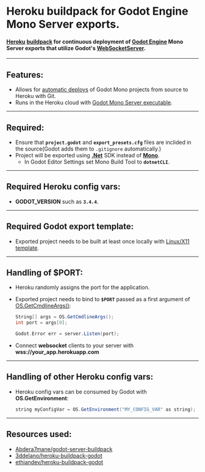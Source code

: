 # **Heroku buildpack for Godot Engine Mono Server exports.**


#### [Heroku](https://heroku.com) [buildpack](https://devcenter.heroku.com/articles/buildpacks) for continuous deployment of [Godot Engine](https://godotengine.org) Mono Server exports that utilize Godot's [WebSocketServer](https://docs.godotengine.org/en/stable/classes/class_websocketserver.html#class-websocketserver).
---
## **Features:**
- Allows for [automatic deploys](https://devcenter.heroku.com/articles/github-integration#automatic-deploys) of Godot Mono projects from source to Heroku with Git.
- Runs in the Heroku cloud with [Godot Mono Server executable](https://godotengine.org/download/server).
---
## **Required:**
- Ensure that **`project.godot`** and **`export_presets.cfg`** files are inclided in the source(Godot adds them to `.gitignore` automatically.)
- Project will be exported using [**.Net**](https://dotnet.microsoft.com/en-us/) SDK instead of [**Mono**](https://www.mono-project.com/).
    - In Godot Editor Settings set Mono Build Tool to **`dotnetCLI`**.
---
## **Required Heroku config vars:**
- **GODOT_VERSION** such as **`3.4.4`**.
---
## **Required Godot export template:**
- Exported project needs to be built at least once locally with [Linux/X11 template](https://docs.godotengine.org/en/stable/tutorials/export/exporting_for_linux.html?highlight=export%20template).
---
## **Handling of $PORT:**
- Heroku randomly assigns the port for the application.
- Exported project needs to bind to **`$PORT`** passed as a first argument of [OS.GetCmdlineArgs()](https://docs.godotengine.org/en/stable/classes/class_os.html?highlight=OS#class-os-method-get-cmdline-args):

    ~~~scala
    String[] args = OS.GetCmdlineArgs();
    int port = args[0];

    Godot.Error err = server.Listen(port);
    ~~~
- Connect **websocket** clients to your server with **wss://your_app.herokuapp.com**
---
## **Handling of other Heroku config vars:**
- Heroku config vars can be consumed by Godot with **OS.GetEnvironment**:
    ~~~scala
    string myConfigVar = OS.GetEnvironment("MY_CONFIG_VAR" as string);
    ~~~
---
## **Resources used:**
- [Abdera7mane/godot-server-buildpack](https://github.com/Abdera7mane/godot-server-buildpack)
- [3ddelano/heroku-buildpack-godot](https://github.com/3ddelano/heroku-buildpack-godot)
- [ethiandev/heroku-buildpack-godot](https://github.com/lethiandev/heroku-buildpack-godot)



